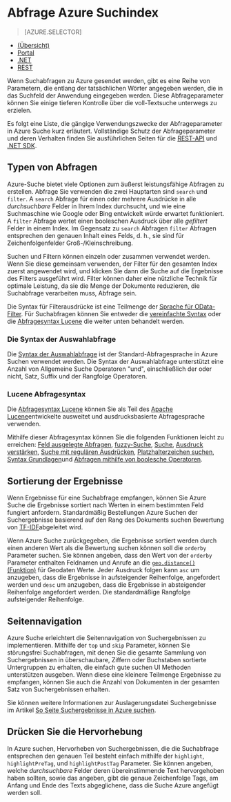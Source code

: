 <properties
    pageTitle="Abfrage Azure Suchindex | Microsoft Azure | Cloud gehosteten Suchdienst"
    description="Erstellen Sie eine Suchabfrage in Azure suchen und Verwenden von Suchparametern zu filtern und Sortieren von Suchergebnissen."
    services="search"
    manager="jhubbard"
    documentationCenter=""
    authors="ashmaka"
/>

<tags
    ms.service="search"
    ms.devlang="na"
    ms.workload="search"
    ms.topic="get-started-article"
    ms.tgt_pltfrm="na"
    ms.date="08/29/2016"
    ms.author="ashmaka"/>

# <a name="query-your-azure-search-index"></a>Abfrage Azure Suchindex
> [AZURE.SELECTOR]
- [(Übersicht)](search-query-overview.md)
- [Portal](search-explorer.md)
- [.NET](search-query-dotnet.md)
- [REST](search-query-rest-api.md)

Wenn Suchabfragen zu Azure gesendet werden, gibt es eine Reihe von Parametern, die entlang der tatsächlichen Wörter angegeben werden, die in das Suchfeld der Anwendung eingegeben werden. Diese Abfrageparameter können Sie einige tieferen Kontrolle über die voll-Textsuche unterwegs zu erzielen.

Es folgt eine Liste, die gängige Verwendungszwecke der Abfrageparameter in Azure Suche kurz erläutert. Vollständige Schutz der Abfrageparameter und deren Verhalten finden Sie ausführlichen Seiten für die [REST-API](https://msdn.microsoft.com/library/azure/dn798927.aspx) und [.NET SDK](https://msdn.microsoft.com/library/azure/microsoft.azure.search.models.searchparameters_properties.aspx).

## <a name="types-of-queries"></a>Typen von Abfragen

Azure-Suche bietet viele Optionen zum äußerst leistungsfähige Abfragen zu erstellen. Abfrage Sie verwenden die zwei Hauptarten sind `search` und `filter`. A `search` Abfrage für einen oder mehrere Ausdrücke in alle _durchsuchbare_ Felder in Ihrem Index durchsucht, und wie eine Suchmaschine wie Google oder Bing entwickelt würde erwartet funktioniert. A `filter` Abfrage wertet einen booleschen Ausdruck über alle _gefiltert_ Felder in einem Index. Im Gegensatz zu `search` Abfragen `filter` Abfragen entsprechen den genauen Inhalt eines Felds, d. h., sie sind für Zeichenfolgenfelder Groß-/Kleinschreibung.

Suchen und Filtern können einzeln oder zusammen verwendet werden. Wenn Sie diese gemeinsam verwenden, der Filter für den gesamten Index zuerst angewendet wird, und klicken Sie dann die Suche auf die Ergebnisse des Filters ausgeführt wird. Filter können daher eine nützliche Technik für optimale Leistung, da sie die Menge der Dokumente reduzieren, die Suchabfrage verarbeiten muss, Abfrage sein.

Die Syntax für Filterausdrücke ist eine Teilmenge der [Sprache für OData-Filter](https://msdn.microsoft.com/library/azure/dn798921.aspx). Für Suchabfragen können Sie entweder die [vereinfachte Syntax](https://msdn.microsoft.com/library/azure/dn798920.aspx) oder die [Abfragesyntax Lucene](https://msdn.microsoft.com/library/azure/mt589323.aspx) die weiter unten behandelt werden.

### <a name="simple-query-syntax"></a>Die Syntax der Auswahlabfrage
Die [Syntax der Auswahlabfrage](https://msdn.microsoft.com/library/azure/dn798920.aspx) ist der Standard-Abfragesprache in Azure Suchen verwendet werden. Die Syntax der Auswahlabfrage unterstützt eine Anzahl von Allgemeine Suche Operatoren "und", einschließlich der oder nicht, Satz, Suffix und der Rangfolge Operatoren.

### <a name="lucene-query-syntax"></a>Lucene Abfragesyntax
Die [Abfragesyntax Lucene](https://msdn.microsoft.com/library/azure/mt589323.aspx) können Sie als Teil des [Apache Lucene](https://lucene.apache.org/core/4_10_2/queryparser/org/apache/lucene/queryparser/classic/package-summary.html)entwickelte ausweitet und ausdrucksbasierte Abfragesprache verwenden.

Mithilfe dieser Abfragesyntax können Sie die folgenden Funktionen leicht zu erreichen: [Feld ausgelegte Abfragen](https://msdn.microsoft.com/library/azure/mt589323.aspx#bkmk_fields), [fuzzy-Suche](https://msdn.microsoft.com/library/azure/mt589323.aspx#bkmk_fuzzy), [Suche](https://msdn.microsoft.com/library/azure/mt589323.aspx#bkmk_proximity), [Ausdruck verstärken](https://msdn.microsoft.com/library/azure/mt589323.aspx#bkmk_termboost), [Suche mit regulären Ausdrücken](https://msdn.microsoft.com/library/azure/mt589323.aspx#bkmk_regex), [Platzhalterzeichen suchen](https://msdn.microsoft.com/library/azure/mt589323.aspx#bkmk_wildcard), [Syntax Grundlagen](https://msdn.microsoft.com/library/azure/mt589323.aspx#bkmk_syntax)und [Abfragen mithilfe von boolesche Operatoren](https://msdn.microsoft.com/library/azure/mt589323.aspx#bkmk_boolean).



## <a name="ordering-results"></a>Sortierung der Ergebnisse
Wenn Ergebnisse für eine Suchabfrage empfangen, können Sie Azure Suche die Ergebnisse sortiert nach Werten in einem bestimmten Feld fungiert anfordern. Standardmäßig Bestellungen Azure Suchen der Suchergebnisse basierend auf den Rang des Dokuments suchen Bewertung von [TF-IDF](https://en.wikipedia.org/wiki/Tf%E2%80%93idf)abgeleitet wird.

Wenn Azure Suche zurückgegeben, die Ergebnisse sortiert werden durch einen anderen Wert als die Bewertung suchen können soll die `orderby` Parameter suchen. Sie können angeben, dass den Wert von der `orderby` Parameter enthalten Feldnamen und Anrufe an die [ `geo.distance()` (Funktion)](https://msdn.microsoft.com/library/azure/dn798921.aspx) für Geodaten Werte. Jeder Ausdruck folgen kann `asc` um anzugeben, dass die Ergebnisse in aufsteigender Reihenfolge, angefordert werden und `desc` um anzugeben, dass die Ergebnisse in absteigender Reihenfolge angefordert werden. Die standardmäßige Rangfolge aufsteigender Reihenfolge.

## <a name="paging"></a>Seitennavigation
Azure Suche erleichtert die Seitennavigation von Suchergebnissen zu implementieren. Mithilfe der `top` und `skip` Parameter, können Sie störungsfrei Suchabfragen, mit denen Sie die gesamte Sammlung von Suchergebnissen in überschaubare, Ziffern oder Buchstaben sortierte Untergruppen zu erhalten, die einfach gute suchen UI Methoden unterstützen ausgeben. Wenn diese eine kleinere Teilmenge Ergebnisse zu empfangen, können Sie auch die Anzahl von Dokumenten in der gesamten Satz von Suchergebnissen erhalten.

Sie können weitere Informationen zur Auslagerungsdatei Suchergebnisse im Artikel [So Seite Suchergebnisse in Azure suchen](search-pagination-page-layout.md).


## <a name="hit-highlighting"></a>Drücken Sie die Hervorhebung
In Azure suchen, Hervorheben von Suchergebnissen, die die Suchabfrage entsprechen den genauen Teil besteht einfach mithilfe der `highlight`, `highlightPreTag`, und `highlightPostTag` Parameter. Sie können angeben, welche _durchsuchbare_ Felder deren übereinstimmende Text hervorgehoben haben sollten, sowie das angeben, gibt die genaue Zeichenfolge Tags, am Anfang und Ende des Texts abgeglichene, dass die Suche Azure angefügt werden soll.
